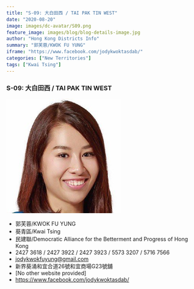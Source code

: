 ```yaml
---
title: "S-09: 大白田西 / TAI PAK TIN WEST"
date: "2020-08-20"
image: images/dc-avatar/S09.png
feature_image: images/blog/blog-details-image.jpg
author: "Hong Kong Districts Info"
summary: "郭芙蓉/KWOK FU YUNG"
iframe: "https://www.facebook.com/jodykwoktasdab/"
categories: ["New Territories"]
tags: ["Kwai Tsing"]
---
```


### S-09: 大白田西 / TAI PAK TIN WEST  
![](/images/dc-avatar/S09.png)  

 - 郭芙蓉/KWOK FU YUNG  
 - 葵青區/Kwai Tsing  
 - 民建聯/Democratic Alliance for the Betterment and Progress of Hong Kong  
 - 2427 3618 / 2427 3922 / 2427 3923 / 5573 3207 / 5716 7566  
 - jodykwokfuyung@gmail.com  
 - 新界葵涌和宜合道26號和宜商場G23號舖  
 - [No other website provided]  
 - https://www.facebook.com/jodykwoktasdab/
